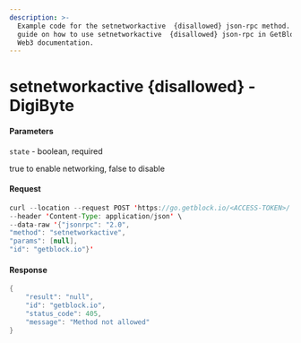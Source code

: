 ```yaml
---
description: >-
  Example code for the setnetworkactive  {disallowed} json-rpc method. Сomplete
  guide on how to use setnetworkactive  {disallowed} json-rpc in GetBlock.io
  Web3 documentation.
---
```


# setnetworkactive {disallowed} - DigiByte

#### Parameters

`state` - boolean, required

true to enable networking, false to disable

#### Request

```java
curl --location --request POST 'https://go.getblock.io/<ACCESS-TOKEN>/' \
--header 'Content-Type: application/json' \
--data-raw '{"jsonrpc": "2.0",
"method": "setnetworkactive",
"params": [null],
"id": "getblock.io"}'
```

#### Response

```java
{
    "result": "null",
    "id": "getblock.io",
    "status_code": 405,
    "message": "Method not allowed"
}
```
